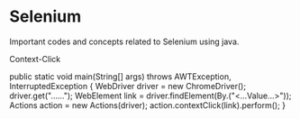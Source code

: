 # Selenium
Important codes and concepts related to Selenium using java.

Context-Click

public static void main(String[] args) throws AWTException, InterruptedException 
{
	WebDriver driver = new ChromeDriver();
	driver.get("...<URL>...");
	WebElement link = driver.findElement(By.<LocatorName>("<...Value...>"));
	Actions action = new Actions(driver);
	action.contextClick(link).perform();
}
